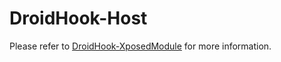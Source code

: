 # DroidHook-Host

Please refer to [DroidHook-XposedModule](https://github.com/DroidHook/DroidHook-XposedModule/) for more information.